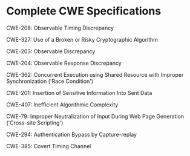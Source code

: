 

# Complete CWE Specifications

CWE-208: Observable Timing Discrepancy

CWE-327: Use of a Broken or Risky Cryptographic Algorithm

CWE-203: Observable Discrepancy

CWE-204: Observable Response Discrepancy

CWE-362: Concurrent Execution using Shared Resource with Improper Synchronization ('Race Condition')

CWE-201: Insertion of Sensitive Information Into Sent Data

CWE-407: Inefficient Algorithmic Complexity

CWE-79: Improper Neutralization of Input During Web Page Generation ('Cross-site Scripting')

CWE-294: Authentication Bypass by Capture-replay

CWE-385: Covert Timing Channel